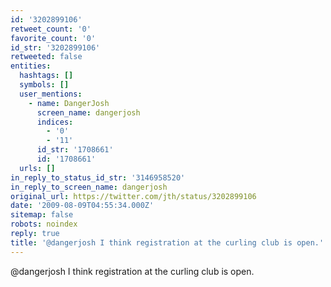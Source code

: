 ```yaml
---
id: '3202899106'
retweet_count: '0'
favorite_count: '0'
id_str: '3202899106'
retweeted: false
entities:
  hashtags: []
  symbols: []
  user_mentions:
    - name: DangerJosh
      screen_name: dangerjosh
      indices:
        - '0'
        - '11'
      id_str: '1708661'
      id: '1708661'
  urls: []
in_reply_to_status_id_str: '3146958520'
in_reply_to_screen_name: dangerjosh
original_url: https://twitter.com/jth/status/3202899106
date: '2009-08-09T04:55:34.000Z'
sitemap: false
robots: noindex
reply: true
title: '@dangerjosh I think registration at the curling club is open.'
---
```


@dangerjosh I think registration at the curling club is open.